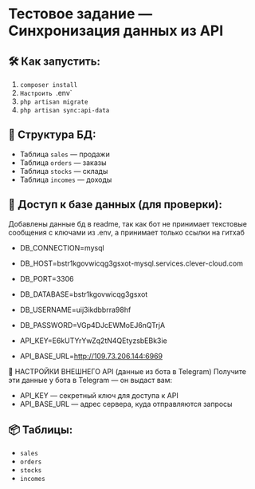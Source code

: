 # Тестовое задание — Синхронизация данных из API

## 🛠️ Как запустить:
1. `composer install`
2. `Настроить `.env`
3. `php artisan migrate`
4. `php artisan sync:api-data`

## 📂 Структура БД:
- Таблица `sales` — продажи
- Таблица `orders` — заказы
- Таблица `stocks` — склады
- Таблица `incomes` — доходы

## 🔐 Доступ к базе данных (для проверки):
Добавлены данные бд в readme, так как бот не принимает текстовые сообщения с ключами из .env, а принимает только ссылки на гитхаб

- DB_CONNECTION=mysql
- DB_HOST=bstr1kgovwicqg3gsxot-mysql.services.clever-cloud.com
- DB_PORT=3306
- DB_DATABASE=bstr1kgovwicqg3gsxot
- DB_USERNAME=uij3ikdbbrra98hf
- DB_PASSWORD=VGp4DJcEWMoEJ6nQTrjA

- API_KEY=E6kUTYrYwZq2tN4QEtyzsbEBk3ie
- API_BASE_URL=http://109.73.206.144:6969

 🔑 НАСТРОЙКИ ВНЕШНЕГО API (данные из бота в Telegram)
Получите эти данные у бота в Telegram — он выдаст вам:
- API_KEY — секретный ключ для доступа к API
- API_BASE_URL — адрес сервера, куда отправляются запросы

## 📦 Таблицы:
- `sales`
- `orders`
- `stocks`
- `incomes`
